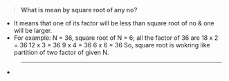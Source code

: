 > **What is mean by square root of any no?**
- It means that one of its factor will be less than square root of no & one will be larger.
- For example: N = 36, square root of N = 6;
all the factor of 36 are
18 x 2  = 36
12 x 3  = 36
9 x 4   = 36
6 x 6   = 36
So, square root is wokring like partition of two factor of given N.

> ****
- 
